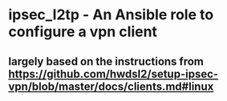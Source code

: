 # ipsec_l2tp - An Ansible role to configure a vpn client

## largely based on the instructions from https://github.com/hwdsl2/setup-ipsec-vpn/blob/master/docs/clients.md#linux
